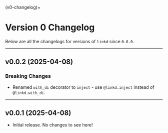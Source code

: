 <!-- This file is automatically generated. Do not edit manually. -->
(v0-changelog)=
# Version 0 Changelog

Below are all the changelogs for versions of `linkd` since `0.0.0`.

----

<!-- next-changelog -->

## v0.0.2 (2025-04-08)
### Breaking Changes

- Renamed `with_di` decorator to `inject` - use `@linkd.inject` instead of `@linkd.with_di`.

----

## v0.0.1 (2025-04-08)

- Initial release. No changes to see here!
